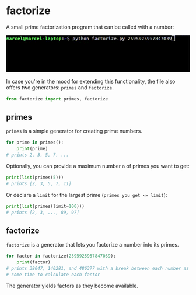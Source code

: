 # factorize
A small prime factorization program that can be called with a number:

![python factorize.py 2595925957847039](https://github.com/marcelgarus/factorize/blob/master/factorize.gif?raw=true)

In case you're in the mood for extending this functionality, the file also offers two generators: `primes` and `factorize`.
```python
from factorize import primes, factorize
```

## primes
`primes` is a simple generator for creating prime numbers.
```python
for prime in primes():
    print(prime)
# prints 2, 3, 5, 7, ...
```
Optionally, you can provide a maximum number `n` of primes you want to get:
```python
print(list(primes(5)))
# prints [2, 3, 5, 7, 11]
```
Or declare a `limit` for the largest prime (`primes you get <= limit`):
```python
print(list(primes(limit=100)))
# prints [2, 3, ..., 89, 97]
```

## factorize
`factorize` is a generator that lets you factorize a number into its primes.
```python
for factor in factorize(2595925957847039):
    print(factor)
# prints 38047, 140281, and 486377 with a break between each number as it takes
# some time to calculate each factor
```
The generator yields factors as they become available.

